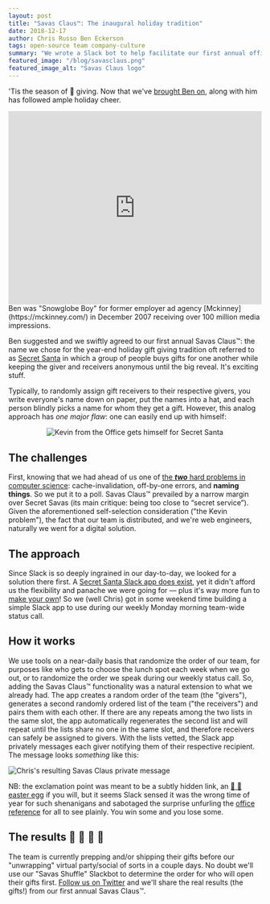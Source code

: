 ```yaml
---
layout: post
title: "Savas Claus™: The inaugural holiday tradition"
date: 2018-12-17
author: Chris Russo Ben Eckerson
tags: open-source team company-culture
summary: "We wrote a Slack bot to help facilitate our first annual office secret santa!"
featured_image: "/blog/savasclaus.png"
featured_image_alt: "Savas Claus logo"
---
```


'Tis the season of :gift: giving. Now that we've [brought Ben on](/2018/12/11/savas-welcomes-ben-eckerson-coo.html), along with him has followed ample holiday cheer.
<div style="padding:76.12% 0 0 0;position:relative;"><iframe class="no--margin" src="https://player.vimeo.com/video/24452526?autoplay=1&title=0&byline=0&portrait=0" style="position:absolute;top:0;left:0;width:100%;height:100%;" frameborder="0" webkitallowfullscreen mozallowfullscreen allowfullscreen></iframe></div><script src="https://player.vimeo.com/api/player.js"></script>
<span class="caption">Ben was "Snowglobe Boy" for former employer ad agency [Mckinney](https://mckinney.com/) in December 2007 receiving over 100 million media impressions.</span>

Ben suggested and we swiftly agreed to our first annual Savas Claus™: the name we chose for the year-end holiday gift giving tradition oft referred to as [Secret Santa](https://en.wikipedia.org/wiki/Secret_Santa) in which a group of people buys gifts for one another while keeping the giver and receivers anonymous until the big reveal. It's exciting stuff.

Typically, to randomly assign gift receivers to their respective givers, you write everyone's name down on paper, put the names into a hat, and each person blindly picks a name for whom they get a gift. However, this analog approach has _one major flaw_: one can easily end up with himself:

<div class="blog-image-large" style="text-align:center">
<img src="https://media1.tenor.com/images/fe6a574d37f0b0189d412bb11e719906/tenor.gif" alt="Kevin from the Office gets himself for Secret Santa">
</div>

## The challenges

First, knowing that we had ahead of us one of [the **_two_** hard problems in computer science](https://martinfowler.com/bliki/TwoHardThings.html): cache-invalidation, off-by-one errors, and **naming things**. So we put it to a poll. Savas Claus™ prevailed by a narrow margin over Secret Savas (its main critique: being too close to “secret service”). Given the aforementioned self-selection consideration ("the Kevin problem"), the fact that our team is distributed, and we're web engineers, naturally we went for a digital solution.

## The approach

Since Slack is so deeply ingrained in our day-to-day, we looked for a solution there first. A [Secret Santa Slack app does exist](https://savaslabs.slack.com/apps/A0E7EFUB1-secret-santa), yet it didn't afford us the flexibility and panache we were going for — plus it's way more fun to [make your own](https://github.com/savaslabs/savas-slack-tools/pull/5)! So we (well Chris) got in some weekend time building a simple Slack app to use during our weekly Monday morning team-wide status call.

## How it works

We use tools on a near-daily basis that randomize the order of our team, for purposes like who gets to choose the lunch spot each week when we go out, or to randomize the order we speak during our weekly status call. So, adding the Savas Claus™ functionality was a natural extension to what we already had. The app creates a random order of the team (the "givers"), generates a second randomly ordered list of the team ("the receivers") and pairs them with each other. If there are any repeats among the two lists in the same slot, the app automatically regenerates the second list and will repeat until the lists share no one in the same slot, and therefore receivers can safely be assigned to givers. With the lists vetted, the Slack app privately messages each giver notifying them of their respective recipient. The message looks _something_ like this:

![Chris's resulting Savas Claus private message](/assets/img/blog/savas-claus-chris-screenshot.png)

NB: the exclamation point was meant to be a subtly hidden link, an [:rabbit: :egg: easter egg](https://en.wikipedia.org/wiki/Easter_egg_(media)) if you will, but it seems Slack sensed it was the wrong time of year for such shenanigans and sabotaged the surprise unfurling the [office reference](https://www.youtube.com/watch?v=B6jCMaiTqG0) for all to see plainly. You win some and you lose some.

## The results :santa: :christmas_tree: :gift: :gift_heart:

The team is currently prepping and/or shipping their gifts before our "unwrapping" virtual party/social of sorts in a couple days. No doubt we'll use our "Savas Shuffle" Slackbot to determine the order for who will open their gifts first. [Follow us on Twitter](https://twitter.com/savaslabs) and we'll share the real results (the gifts!) from our first annual Savas Claus™.

